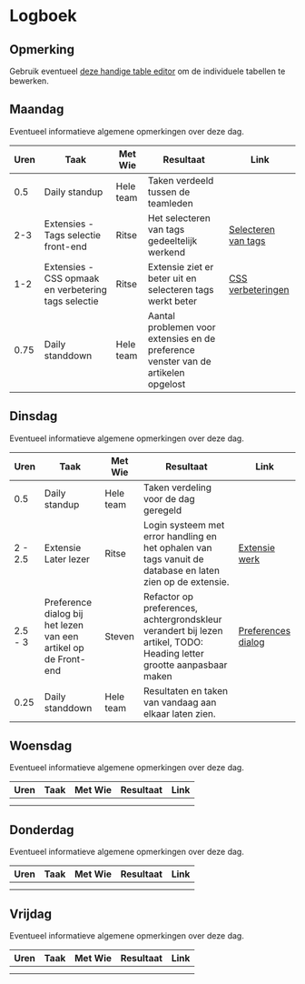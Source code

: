 # Logboek

## Opmerking
Gebruik eventueel [deze handige table editor](https://www.tablesgenerator.com/markdown_tables) om de individuele tabellen te bewerken.

## Maandag
Eventueel informatieve algemene opmerkingen over deze dag.

| Uren | Taak                                                | Met Wie   | Resultaat                                                                          | Link                                                                                                                           |
|------|-----------------------------------------------------|-----------|------------------------------------------------------------------------------------|--------------------------------------------------------------------------------------------------------------------------------|
| 0.5  | Daily standup                                       | Hele team | Taken verdeeld tussen de teamleden                                                 |                                                                                                                                |
| 2-3  | Extensies - Tags selectie front-end                 | Ritse     | Het selecteren van tags gedeeltelijk werkend                                       | [Selecteren van tags](https://github.com/HANICA-DWA/sep2020-project-pardellos/commit/17122a07456c031b2e28fb3f6cdc0a82740f26cc) |
| 1-2  | Extensies - CSS opmaak en verbetering tags selectie | Ritse     | Extensie ziet er beter uit en selecteren tags werkt beter                          | [CSS verbeteringen](https://github.com/HANICA-DWA/sep2020-project-pardellos/commit/6990a012b1f1ab8bd18d45ec2d28eb4afb4f9701)   |
| 0.75 | Daily standdown                                     | Hele team | Aantal problemen voor extensies en de preference venster van de artikelen opgelost |                                                                                                                                |

## Dinsdag
Eventueel informatieve algemene opmerkingen over deze dag.

| Uren    | Taak                                                            | Met Wie   | Resultaat                                                                                                             | Link                                                                                                                          |
|---------|-----------------------------------------------------------------|-----------|-----------------------------------------------------------------------------------------------------------------------|-------------------------------------------------------------------------------------------------------------------------------|
| 0.5     | Daily standup                                                   | Hele team | Taken verdeling voor de dag geregeld                                                                                  |                                                                                                                               |
| 2 - 2.5 | Extensie Later lezer                                            | Ritse     | Login systeem met error handling en het ophalen van tags vanuit de database en laten zien op de extensie.             | [Extensie werk](https://github.com/HANICA-DWA/sep2020-project-pardellos/commit/ff898b393d9c490e46a64eb48bb686af47d876db)      |
| 2.5 - 3 | Preference dialog bij het lezen van een artikel op de Front-end | Steven    | Refactor op preferences, achtergrondskleur verandert bij lezen artikel, TODO: Heading letter grootte aanpasbaar maken | [Preferences dialog](https://github.com/HANICA-DWA/sep2020-project-pardellos/commit/ae3965355bc0f563f8574b71bd83bc6b2dcf0c8a) |
| 0.25    | Daily standdown                                                 | Hele team | Resultaten en taken van vandaag aan elkaar laten zien.                                                                |                                                                                                                               |

## Woensdag
Eventueel informatieve algemene opmerkingen over deze dag.

| Uren | Taak | Met Wie | Resultaat | Link |
|------|------|---------|-----------|------|
|  |  |  |  |  |
|  |  |  |  |  |

## Donderdag
Eventueel informatieve algemene opmerkingen over deze dag.

| Uren | Taak | Met Wie | Resultaat | Link |
|------|------|---------|-----------|------|
|  |  |  |  |  |
|  |  |  |  |  |


## Vrijdag
Eventueel informatieve algemene opmerkingen over deze dag.

| Uren | Taak | Met Wie | Resultaat | Link |
|------|------|---------|-----------|------|
|  |  |  |  |  |
|  |  |  |  |  |
